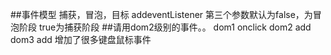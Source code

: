 ##事件模型
捕获，冒泡，目标
addeventListener
第三个参数默认为false，为冒泡阶段 true为捕获阶段
##请用dom2级别的事件。。
dom1 onclick
dom2 add
dom3 add 增加了很多键盘鼠标事件